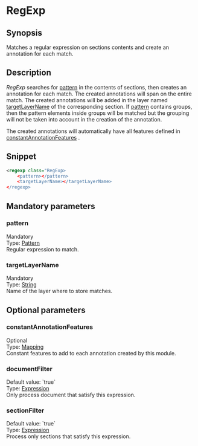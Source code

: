 <h1 class="module">RegExp</h1>

## Synopsis

Matches a regular expression on sections contents and create an annotation for each match.

## Description

 *RegExp* searches for <a href="#pattern" class="param">pattern</a> in the contents of sections, then creates an annotation for each match. The created annotations will span on the entire match. The created annotations will be added in the layer named <a href="#targetLayerName" class="param">targetLayerName</a> of the corresponding section. If <a href="#pattern" class="param">pattern</a> contains groups, then the pattern elements inside groups will be matched but the grouping will not be taken into account in the creation of the annotation.

The created annotations will automatically have all features defined in <a href="#constantAnnotationFeatures" class="param">constantAnnotationFeatures</a> .

## Snippet



```xml
<regexp class="RegExp>
    <pattern></pattern>
    <targetLayerName></targetLayerName>
</regexp>
```

## Mandatory parameters

<h3 id="pattern" class="param">pattern</h3>

<div class="param-level param-level-mandatory">Mandatory
</div>
<div class="param-type">Type: <a href="../converter/java.util.regex.Pattern" class="converter">Pattern</a>
</div>
Regular expression to match.

<h3 id="targetLayerName" class="param">targetLayerName</h3>

<div class="param-level param-level-mandatory">Mandatory
</div>
<div class="param-type">Type: <a href="../converter/java.lang.String" class="converter">String</a>
</div>
Name of the layer where to store matches.

## Optional parameters

<h3 id="constantAnnotationFeatures" class="param">constantAnnotationFeatures</h3>

<div class="param-level param-level-optional">Optional
</div>
<div class="param-type">Type: <a href="../converter/fr.inra.maiage.bibliome.alvisnlp.core.module.types.Mapping" class="converter">Mapping</a>
</div>
Constant features to add to each annotation created by this module.

<h3 id="documentFilter" class="param">documentFilter</h3>

<div class="param-level param-level-default-value">Default value: `true`
</div>
<div class="param-type">Type: <a href="../converter/fr.inra.maiage.bibliome.alvisnlp.core.corpus.expressions.Expression" class="converter">Expression</a>
</div>
Only process document that satisfy this expression.

<h3 id="sectionFilter" class="param">sectionFilter</h3>

<div class="param-level param-level-default-value">Default value: `true`
</div>
<div class="param-type">Type: <a href="../converter/fr.inra.maiage.bibliome.alvisnlp.core.corpus.expressions.Expression" class="converter">Expression</a>
</div>
Process only sections that satisfy this expression.

